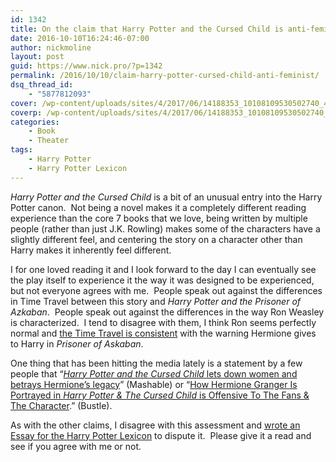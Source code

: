```yaml
---
id: 1342
title: On the claim that Harry Potter and the Cursed Child is anti-feminist
date: 2016-10-10T16:24:46-07:00
author: nickmoline
layout: post
guid: https://www.nick.pro/?p=1342
permalink: /2016/10/10/claim-harry-potter-cursed-child-anti-feminist/
dsq_thread_id:
    - "5877812093"
cover: /wp-content/uploads/sites/4/2017/06/14188353_10108109530502740_481279193677981512_o-e1496532419588.jpg
coverp: /wp-content/uploads/sites/4/2017/06/14188353_10108109530502740_481279193677981512_o-e1496532419588.webp
categories:
    - Book
    - Theater
tags:
    - Harry Potter
    - Harry Potter Lexicon
---
```

_Harry Potter and the Cursed Child_ is a bit of an unusual entry into the Harry Potter canon.  Not being a novel makes it a completely different reading experience than the core 7 books that we love, being written by multiple people (rather than just J.K. Rowling) makes some of the characters have a slightly different feel, and centering the story on a character other than Harry makes it inherently feel different.

<!--more-->

I for one loved reading it and I look forward to the day I can eventually see the play itself to experience it the way it was designed to be experienced, but not everyone agrees with me.  People speak out against the differences in Time Travel between this story and _Harry Potter and the Prisoner of Azkaban_.  People speak out against the differences in the way Ron Weasley is characterized.  I tend to disagree with them, I think Ron seems perfectly normal and [the Time Travel is consistent](https://www.hp-lexicon.org/2016/08/10/albus-potter-lesson-quantum-mechanics/) with the warning Hermione gives to Harry in _Prisoner of Askaban_.

One thing that has been hitting the media lately is a statement by a few people that “[_Harry Potter and the Cursed Child_ lets down women and betrays Hermione’s legacy](http://mashable.com/2016/08/17/harry-potter-cursed-child-female-characters/#dtI_uy7hyGqi)” (Mashable) or “[How Hermione Granger Is Portrayed in _Harry Potter & The Cursed Child_ is Offensive To The Fans & The Character](http://www.bustle.com/articles/177505-how-hermione-granger-is-portrayed-in-harry-potter-the-cursed-child-is-offensive-to-the).” (Bustle).

As with the other claims, I disagree with this assessment and [wrote an Essay for the Harry Potter Lexicon](https://www.hp-lexicon.org/2016/10/10/minister-teacher-either-way-hermione-still-awesome/) to dispute it.  Please give it a read and see if you agree with me or not.
